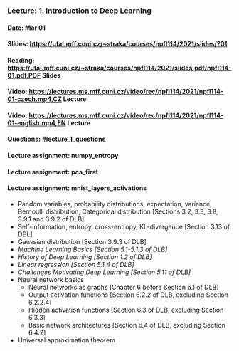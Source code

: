 ### Lecture: 1. Introduction to Deep Learning
#### Date: Mar 01
#### Slides: https://ufal.mff.cuni.cz/~straka/courses/npfl114/2021/slides/?01
#### Reading: https://ufal.mff.cuni.cz/~straka/courses/npfl114/2021/slides.pdf/npfl114-01.pdf,PDF Slides
#### Video: https://lectures.ms.mff.cuni.cz/video/rec/npfl114/2021/npfl114-01-czech.mp4,CZ Lecture
#### Video: https://lectures.ms.mff.cuni.cz/video/rec/npfl114/2021/npfl114-01-english.mp4,EN Lecture
#### Questions: #lecture_1_questions
#### Lecture assignment: numpy_entropy
#### Lecture assignment: pca_first
#### Lecture assignment: mnist_layers_activations

- Random variables, probability distributions, expectation, variance, Bernoulli
  distribution, Categorical distribution [Sections 3.2, 3.3, 3.8, 3.9.1 and 3.9.2 of DLB]
- Self-information, entropy, cross-entropy, KL-divergence [Section 3.13 of DBL]
- Gaussian distribution [Section 3.9.3 of DLB]
- *Machine Learning Basics [Section 5.1-5.1.3 of DLB]*
- *History of Deep Learning [Section 1.2 of DLB]*
- *Linear regression [Section 5.1.4 of DLB]*
- *Challenges Motivating Deep Learning [Section 5.11 of DLB]*
- Neural network basics
  - Neural networks as graphs [Chapter 6 before Section 6.1 of DLB]
  - Output activation functions [Section 6.2.2 of DLB, excluding Section 6.2.2.4]
  - Hidden activation functions [Section 6.3 of DLB, excluding Section 6.3.3]
  - Basic network architectures [Section 6.4 of DLB, excluding Section 6.4.2]
- Universal approximation theorem
